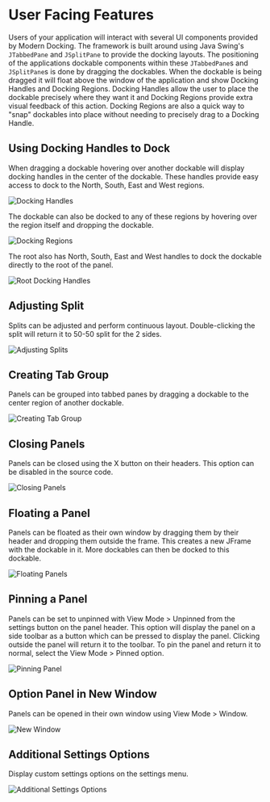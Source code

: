 # User Facing Features

Users of your application will interact with several UI components provided by Modern Docking.
The framework is built around using Java Swing's `JTabbedPane` and `JSplitPane` to provide the docking layouts.
The positioning of the applications dockable components within these `JTabbedPane`s and `JSplitPane`s is done by dragging the dockables.
When the dockable is being dragged it will float above the window of the application and show Docking Handles and Docking Regions.
Docking Handles allow the user to place the dockable precisely where they want it and Docking Regions provide extra visual feedback of this action.
Docking Regions are also a quick way to "snap" dockables into place without needing to precisely drag to a Docking Handle.

## Using Docking Handles to Dock
When dragging a dockable hovering over another dockable will display docking handles in the center of the dockable.
These handles provide easy access to dock to the North, South, East and West regions.



![Docking Handles](docking_handles.gif)

The dockable can also be docked to any of these regions by hovering over the region itself and dropping the dockable.


![Docking Regions](docking_regions.gif)

The root also has North, South, East and West handles to dock the dockable directly to the root of the panel.


![Root Docking Handles](root_docking_handles.gif)

## Adjusting Split
Splits can be adjusted and perform continuous layout. Double-clicking the split will return it to 50-50 split for the 2 sides.


![Adjusting Splits](adjusting_split.gif)

## Creating Tab Group
Panels can be grouped into tabbed panes by dragging a dockable to the center region of another dockable.


![Creating Tab Group](creating_tab_group.gif)

## Closing Panels
Panels can be closed using the X button on their headers. This option can be disabled in the source code.


![Closing Panels](close_panel.gif)

## Floating a Panel
Panels can be floated as their own window by dragging them by their header and dropping them outside the frame.
This creates a new JFrame with the dockable in it. More dockables can then be docked to this dockable.


![Floating Panels](floating_panel.gif)

## Pinning a Panel
Panels can be set to unpinned with View Mode > Unpinned from the settings button on the panel header.
This option will display the panel on a side toolbar as a button which can be pressed to display the panel.
Clicking outside the panel will return it to the toolbar. To pin the panel and return it to normal, select the View Mode > Pinned option.

![Pinning Panel](pinning_panel.gif)


## Option Panel in New Window
Panels can be opened in their own window using View Mode > Window.

![New Window](new_window.gif)


## Additional Settings Options
Display custom settings options on the settings menu.


![Additional Settings Options](has_more_options.gif)